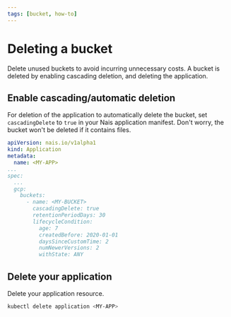 ```yaml
---
tags: [bucket, how-to]
---
```

# Deleting a bucket

Delete unused buckets to avoid incurring unnecessary costs. A bucket is deleted by enabling cascading deletion, and deleting the application.

## Enable cascading/automatic deletion

For deletion of the application to automatically delete the bucket, set `cascadingDelete` to `true` in your Nais application manifest. Don't worry, the bucket won't be deleted if it contains files.

```yaml hl_lines="11"
apiVersion: nais.io/v1alpha1
kind: Application
metadata:
  name: <MY-APP>
...
spec:
  ...
  gcp:
    buckets:
      - name: <MY-BUCKET>
        cascadingDelete: true
        retentionPeriodDays: 30
        lifecycleCondition:
          age: 7
          createdBefore: 2020-01-01
          daysSinceCustomTime: 2
          numNewerVersions: 2
          withState: ANY
```
## Delete your application

Delete your application resource.

```bash
kubectl delete application <MY-APP>
```
